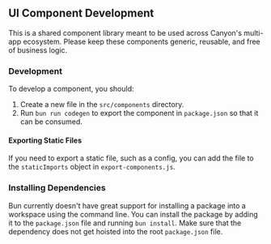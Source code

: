 ## UI Component Development

This is a shared component library meant to be used across Canyon's multi-app ecosystem. Please keep these components generic, reusable, and free of business logic.

### Development

To develop a component, you should:

1. Create a new file in the `src/components` directory.
2. Run `bun run codegen` to export the component in `package.json` so that it can be consumed.

#### Exporting Static Files
If you need to export a static file, such as a config, you can add the file to the `staticImports` object in `export-components.js`.

### Installing Dependencies

Bun currently doesn't have great support for installing a package into a workspace using the command line. You can install the package by adding it to the `package.json` file and running `bun install`. Make sure that the dependency does not get hoisted into the root `package.json` file.
